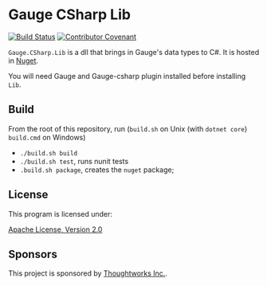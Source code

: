 # Gauge CSharp Lib
[![Build Status](https://travis-ci.org/getgauge/gauge-csharp-lib.svg?branch=master)](https://travis-ci.org/getgauge/gauge-csharp-lib)
[![Contributor Covenant](https://img.shields.io/badge/Contributor%20Covenant-v1.4%20adopted-ff69b4.svg)](CODE_OF_CONDUCT.md)

`Gauge.CSharp.Lib` is a dll that brings in Gauge's data types to C#. It is hosted in [Nuget](https://www.nuget.org/packages/Gauge.CSharp.Lib/).

You will need Gauge and Gauge-csharp plugin installed before installing `Lib`.

## Build

From the root of this repository, run (`build.sh` on Unix (with `dotnet core`) `build.cmd` on Windows)
 * `./build.sh build`
 * `./build.sh test`, runs nunit tests
 * `.build.sh package`, creates the `nuget` package;

## License

This program is licensed under:

[Apache License, Version 2.0](https://www.apache.org/licenses/LICENSE-2.0.txt)

## Sponsors

This project is sponsored by [Thoughtworks Inc.](http://www.thoughtworks.com/).
